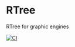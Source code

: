 # RTree
RTree for graphic engines

[![CI](https://github.com/pharo-graphics/RTree/actions/workflows/tests.yml/badge.svg)](https://github.com/pharo-graphics/RTree/actions/workflows/tests.yml)
